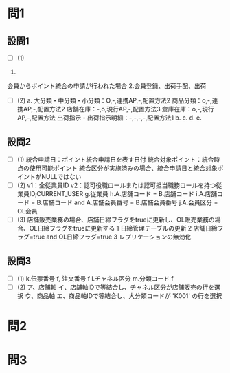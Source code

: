 # 問1

## 設問1

- [ ] (1)

1.

会員からポイント統合の申請が行われた場合
2.会員登録、出荷手配、出荷

- [ ] (2)
a.
大分類・中分類・小分類：O,-,連携AP,-,配置方法2
商品分類：o,-,連携AP,-,配置方法2
店舗在庫：-,o,現行AP,-,配置方法3
倉庫在庫：o,-,現行AP,-,配置方法
出荷指示・出荷指示明細：-,-,-,-,配置方法1
b.
c.
d.
e.

## 設問2

- [ ] (1)
統合申請日：ポイント統合申請日を表す日付
統合対象ポイント：統合時点の使用可能ポイント
統合区分が実施済みの場合、統合申請日と統合対象ポイントがNULLではない
- [ ] (2)
v1：全従業員ID
v2：認可役職ロールまたは認可担当職務ロールを持つ従業員ID,CURRENT_USER
g.従業員
h.A.店舗コード = B.店舗コード
i.A.店舗コード = B.店舗コード and A.店舗会員番号 = B.店舗会員番号
j.A.会員区分 = OL会員
- [ ] (3)
店舗販売業務の場合、店舗日締フラグをtrueに更新し、OL販売業務の場合、OL日締フラグをtrueに更新する
1 日締管理テーブルの更新
2 店舗日締フラグ=true and OL日締フラグ=true
3 レプリケーションの無効化

## 設問3

- [ ] (1)
k.伝票番号 f, 注文番号 f
l.チャネル区分
m.分類コード f
- [ ] (2)
ア、店舗軸
イ、店舗軸IDで等結合し、チャネル区分が店舗販売の行を選択
ウ、商品軸
エ、商品軸IDで等結合し、大分類コードが 'K001' の行を選択

# 問2

# 問3
